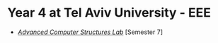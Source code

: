 # Year 4 at Tel Aviv University - EEE

  * [*Advanced Computer Structures Lab*](https://github.com/mxtsai/year4/tree/master/Computer%20Structures%20Lab) [Semester 7]
